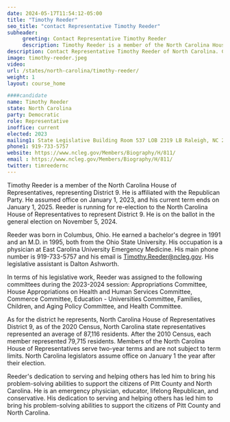 ```yaml
---
date: 2024-05-17T11:54:12-05:00
title: "Timothy Reeder"
seo_title: "contact Representative Timothy Reeder"
subheader:
     greeting: Contact Representative Timothy Reeder
     description: Timothy Reeder is a member of the North Carolina House of Representatives, representing District 9. He is affiliated with the Republican Party. He assumed office on January 1, 2023, and his current term ends on January 1, 2025.
description: Contact Representative Timothy Reeder of North Carolina. Contact information for Timothy Reeder includes email address, phone number, and mailing address.
image: timothy-reeder.jpeg
video:
url: /states/north-carolina/timothy-reeder/
weight: 1
layout: course_home

####candidate
name: Timothy Reeder
state: North Carolina
party: Democratic
role: Representative
inoffice: current
elected: 2023
mailing1: State Legislative Building Room 537 LOB 2319 LB Raleigh, NC 27601-1096
phone1: 919-733-5757
website: https://www.ncleg.gov/Members/Biography/H/811/
email : https://www.ncleg.gov/Members/Biography/H/811/
twitter: timreedernc
---
```

Timothy Reeder is a member of the North Carolina House of Representatives, representing District 9. He is affiliated with the Republican Party. He assumed office on January 1, 2023, and his current term ends on January 1, 2025. Reeder is running for re-election to the North Carolina House of Representatives to represent District 9. He is on the ballot in the general election on November 5, 2024.

Reeder was born in Columbus, Ohio. He earned a bachelor's degree in 1991 and an M.D. in 1995, both from the Ohio State University. His occupation is a physician at East Carolina University Emergency Medicine. His main phone number is 919-733-5757 and his email is Timothy.Reeder@ncleg.gov. His legislative assistant is Dalton Ashworth.

In terms of his legislative work, Reeder was assigned to the following committees during the 2023-2024 session: Appropriations Committee, House Appropriations on Health and Human Services Committee, Commerce Committee, Education - Universities Committee, Families, Children, and Aging Policy Committee, and Health Committee.

As for the district he represents, North Carolina House of Representatives District 9, as of the 2020 Census, North Carolina state representatives represented an average of 87,116 residents. After the 2010 Census, each member represented 79,715 residents. Members of the North Carolina House of Representatives serve two-year terms and are not subject to term limits. North Carolina legislators assume office on January 1 the year after their election.

Reeder's dedication to serving and helping others has led him to bring his problem-solving abilities to support the citizens of Pitt County and North Carolina. He is an emergency physician, educator, lifelong Republican, and conservative. His dedication to serving and helping others has led him to bring his problem-solving abilities to support the citizens of Pitt County and North Carolina.

